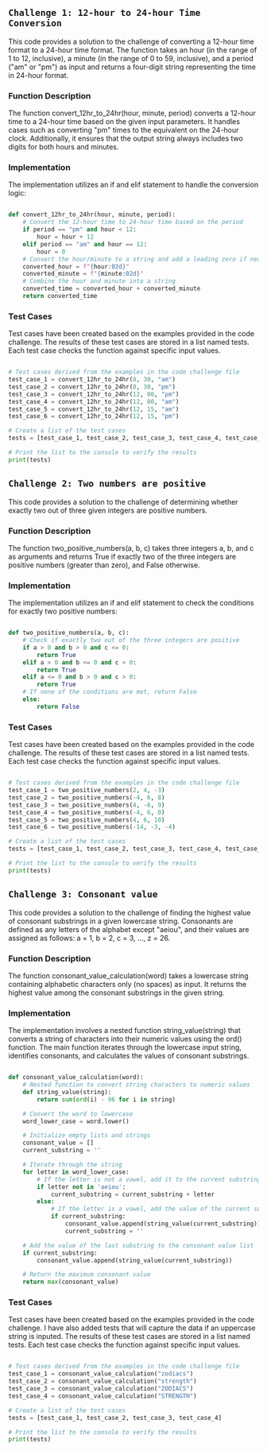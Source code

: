 ## `Challenge 1: 12-hour to 24-hour Time Conversion`

This code provides a solution to the challenge of converting a 12-hour time format to a 24-hour time format. The function takes an hour (in the range of 1 to 12, inclusive), a minute (in the range of 0 to 59, inclusive), and a period ("am" or "pm") as input and returns a four-digit string representing the time in 24-hour format.

### Function Description

The function convert_12hr_to_24hr(hour, minute, period) converts a 12-hour time to a 24-hour time based on the given input parameters. It handles cases such as converting "pm" times to the equivalent on the 24-hour clock. Additionally, it ensures that the output string always includes two digits for both hours and minutes.

### Implementation

The implementation utilizes an if and elif statement to handle the conversion logic:

```python

def convert_12hr_to_24hr(hour, minute, period):
    # Convert the 12-hour time to 24-hour time based on the period
    if period == "pm" and hour < 12:
        hour = hour + 12
    elif period == "am" and hour == 12:
        hour = 0
    # Convert the hour/minute to a string and add a leading zero if necessary
    converted_hour = f"{hour:02d}"
    converted_minute = f"{minute:02d}"
    # Combine the hour and minute into a string
    converted_time = converted_hour + converted_minute
    return converted_time

```

### Test Cases

Test cases have been created based on the examples provided in the code challenge. The results of these test cases are stored in a list named tests. Each test case checks the function against specific input values.

```python

# Test cases derived from the examples in the code challenge file
test_case_1 = convert_12hr_to_24hr(8, 30, "am")
test_case_2 = convert_12hr_to_24hr(8, 30, "pm")
test_case_3 = convert_12hr_to_24hr(12, 00, "pm")
test_case_4 = convert_12hr_to_24hr(12, 00, "am")
test_case_5 = convert_12hr_to_24hr(12, 15, "am")
test_case_6 = convert_12hr_to_24hr(12, 15, "pm")

# Create a list of the test cases
tests = [test_case_1, test_case_2, test_case_3, test_case_4, test_case_5, test_case_6]

# Print the list to the console to verify the results
print(tests)

```

## `Challenge 2: Two numbers are positive`

This code provides a solution to the challenge of determining whether exactly two out of three given integers are positive numbers.

### Function Description

The function two_positive_numbers(a, b, c) takes three integers a, b, and c as arguments and returns True if exactly two of the three integers are positive numbers (greater than zero), and False otherwise.

### Implementation

The implementation utilizes an if and elif statement to check the conditions for exactly two positive numbers:

```python

def two_positive_numbers(a, b, c):
    # Check if exactly two out of the three integers are positive
    if a > 0 and b > 0 and c <= 0:
        return True
    elif a > 0 and b <= 0 and c > 0:
        return True
    elif a <= 0 and b > 0 and c > 0:
        return True
    # If none of the conditions are met, return False
    else:
        return False

```

### Test Cases

Test cases have been created based on the examples provided in the code challenge. The results of these test cases are stored in a list named tests. Each test case checks the function against specific input values.

```python

# Test cases derived from the examples in the code challenge file
test_case_1 = two_positive_numbers(2, 4, -3)
test_case_2 = two_positive_numbers(-4, 6, 8)
test_case_3 = two_positive_numbers(4, -6, 9)
test_case_4 = two_positive_numbers(-4, 6, 0)
test_case_5 = two_positive_numbers(4, 6, 10)
test_case_6 = two_positive_numbers(-14, -3, -4)

# Create a list of the test cases
tests = [test_case_1, test_case_2, test_case_3, test_case_4, test_case_5, test_case_6]

# Print the list to the console to verify the results
print(tests)

```

## `Challenge 3: Consonant value`

This code provides a solution to the challenge of finding the highest value of consonant substrings in a given lowercase string. Consonants are defined as any letters of the alphabet except "aeiou", and their values are assigned as follows: a = 1, b = 2, c = 3, ..., z = 26.

### Function Description

The function consonant_value_calculation(word) takes a lowercase string containing alphabetic characters only (no spaces) as input. It returns the highest value among the consonant substrings in the given string.

### Implementation

The implementation involves a nested function string_value(string) that converts a string of characters into their numeric values using the ord() function. The main function iterates through the lowercase input string, identifies consonants, and calculates the values of consonant substrings.

```python

def consonant_value_calculation(word):
    # Nested function to convert string characters to numeric values
    def string_value(string):
        return sum(ord(i) - 96 for i in string)

    # Convert the word to lowercase
    word_lower_case = word.lower()

    # Initialize empty lists and strings
    consonant_value = []
    current_substring = ''

    # Iterate through the string
    for letter in word_lower_case:
        # If the letter is not a vowel, add it to the current substring
        if letter not in 'aeiou':
            current_substring = current_substring + letter
        else:
            # If the letter is a vowel, add the value of the current substring to the consonant value list
            if current_substring:
                consonant_value.append(string_value(current_substring))
                current_substring = ''

    # Add the value of the last substring to the consonant value list
    if current_substring:
        consonant_value.append(string_value(current_substring))

    # Return the maximum consonant value
    return max(consonant_value)

```

### Test Cases

Test cases have been created based on the examples provided in the code challenge. I have also added tests that will capture the data if an uppercase string is inputed. The results of these test cases are stored in a list named tests. Each test case checks the function against specific input values.

```python

# Test cases derived from the examples in the code challenge file
test_case_1 = consonant_value_calculation("zodiacs")
test_case_2 = consonant_value_calculation("strength")
test_case_3 = consonant_value_calculation("ZODIACS")
test_case_4 = consonant_value_calculation("STRENGTH")

# Create a list of the test cases
tests = [test_case_1, test_case_2, test_case_3, test_case_4]

# Print the list to the console to verify the results
print(tests)

```